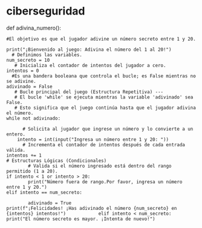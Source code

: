# ciberseguridad
def adivina_numero():
    
    #El objetivo es que el jugador adivine un número secreto entre 1 y 20.
    
    print("¡Bienvenido al juego: Adivina el número del 1 al 20!")
      # Definimos las variables.
    num_secreto = 10
       # Inicializa el contador de intentos del jugador a cero.
    intentos = 0 
      #Es una bandera booleana que controla el bucle; es False mientras no se adivine.
    adivinado = False
       # Bucle principal del juego (Estructura Repetitiva) ---
       # El bucle 'while' se ejecuta mientras la variable 'adivinado' sea False.
       # Esto significa que el juego continúa hasta que el jugador adivina el número.
    while not adivinado:
       
          # Solicita al jugador que ingrese un número y lo convierte a un entero.
        intento = int(input("Ingresa un número entre 1 y 20: "))
          # Incrementa el contador de intentos después de cada entrada válida.
    intentos += 1
    # Estructuras Lógicas (Condicionales)
            # Valida si el número ingresado está dentro del rango permitido (1 a 20).
    if intento < 1 or intento > 20:
            print("Número fuera de rango.Por favor, ingresa un número entre 1 y 20.")
    elif intento == num_secreto:

            adivinado = True
    print(f"¡Felicidades! ¡Has adivinado el número {num_secreto} en {intentos} intentos!")            elif intento < num_secreto:
    print("El número secreto es mayor. ¡Intenta de nuevo!")
